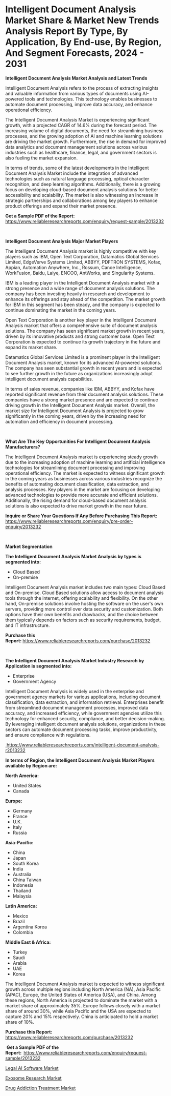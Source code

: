 <p><h1>Intelligent Document Analysis Market Share & Market New Trends Analysis Report By Type, By Application, By End-use, By Region, And Segment Forecasts, 2024 - 2031</h1></p><p><strong>Intelligent Document Analysis Market Analysis and Latest Trends</strong></p>
<p><p>Intelligent Document Analysis refers to the process of extracting insights and valuable information from various types of documents using AI-powered tools and technologies. This technology enables businesses to automate document processing, improve data accuracy, and enhance operational efficiency.</p><p>The Intelligent Document Analysis Market is experiencing significant growth, with a projected CAGR of 14.6% during the forecast period. The increasing volume of digital documents, the need for streamlining business processes, and the growing adoption of AI and machine learning solutions are driving the market growth. Furthermore, the rise in demand for improved data analytics and document management solutions across various industries such as healthcare, finance, legal, and government sectors is also fueling the market expansion.</p><p>In terms of trends, some of the latest developments in the Intelligent Document Analysis Market include the integration of advanced technologies such as natural language processing, optical character recognition, and deep learning algorithms. Additionally, there is a growing focus on developing cloud-based document analysis solutions for better accessibility and scalability. The market is also witnessing an increase in strategic partnerships and collaborations among key players to enhance product offerings and expand their market presence.</p></p>
<p><strong>Get a Sample PDF of the Report:&nbsp;</strong> <a href="https://www.reliableresearchreports.com/enquiry/request-sample/2013232">https://www.reliableresearchreports.com/enquiry/request-sample/2013232</a></p>
<p>&nbsp;</p>
<p><strong>Intelligent Document Analysis Major Market Players</strong></p>
<p><p>The Intelligent Document Analysis market is highly competitive with key players such as IBM, Open Text Corporation, Datamatics Global Services Limited, EdgeVerve Systems Limited, ABBYY, PDFTRON SYSTEMS, Kofax, Appian, Automation Anywhere, Inc., Rossum, Canoe Intelligence, WorkFusion, Baidu, Laiye, ENCOO, AntWorks, and Singularity Systems.</p><p>IBM is a leading player in the Intelligent Document Analysis market with a strong presence and a wide range of document analysis solutions. The company has been investing heavily in research and development to enhance its offerings and stay ahead of the competition. The market growth for IBM in this segment has been steady, and the company is expected to continue dominating the market in the coming years.</p><p>Open Text Corporation is another key player in the Intelligent Document Analysis market that offers a comprehensive suite of document analysis solutions. The company has seen significant market growth in recent years, driven by its innovative products and strong customer base. Open Text Corporation is expected to continue its growth trajectory in the future and expand its market share.</p><p>Datamatics Global Services Limited is a prominent player in the Intelligent Document Analysis market, known for its advanced AI-powered solutions. The company has seen substantial growth in recent years and is expected to see further growth in the future as organizations increasingly adopt intelligent document analysis capabilities.</p><p>In terms of sales revenue, companies like IBM, ABBYY, and Kofax have reported significant revenue from their document analysis solutions. These companies have a strong market presence and are expected to continue driving growth in the Intelligent Document Analysis market. Overall, the market size for Intelligent Document Analysis is projected to grow significantly in the coming years, driven by the increasing need for automation and efficiency in document processing.</p></p>
<p>&nbsp;</p>
<p><strong>What Are The Key Opportunities For Intelligent Document Analysis Manufacturers?</strong></p>
<p><p>The Intelligent Document Analysis market is experiencing steady growth due to the increasing adoption of machine learning and artificial intelligence technologies for streamlining document processing and improving operational efficiency. The market is expected to witness significant growth in the coming years as businesses across various industries recognize the benefits of automating document classification, data extraction, and analysis processes. Key players in the market are focusing on developing advanced technologies to provide more accurate and efficient solutions. Additionally, the rising demand for cloud-based document analysis solutions is also expected to drive market growth in the near future.</p></p>
<p><strong>Inquire or Share Your Questions If Any Before Purchasing This Report:</strong> <a href="https://www.reliableresearchreports.com/enquiry/pre-order-enquiry/2013232">https://www.reliableresearchreports.com/enquiry/pre-order-enquiry/2013232</a></p>
<p>&nbsp;</p>
<p><strong>Market Segmentation</strong></p>
<p><strong>The Intelligent Document Analysis Market Analysis by types is segmented into:</strong></p>
<p><ul><li>Cloud Based</li><li>On-premise</li></ul></p>
<p><p>Intelligent Document Analysis market includes two main types: Cloud Based and On-premise. Cloud Based solutions allow access to document analysis tools through the internet, offering scalability and flexibility. On the other hand, On-premise solutions involve hosting the software on the user's own servers, providing more control over data security and customization. Both options have their own benefits and drawbacks, and the choice between them typically depends on factors such as security requirements, budget, and IT infrastructure.</p></p>
<p><strong>Purchase this Report:&nbsp;</strong><a href="https://www.reliableresearchreports.com/purchase/2013232">https://www.reliableresearchreports.com/purchase/2013232</a></p>
<p>&nbsp;</p>
<p><strong>The Intelligent Document Analysis Market Industry Research by Application is segmented into:</strong></p>
<p><ul><li>Enterprise</li><li>Government Agency</li></ul></p>
<p><p>Intelligent Document Analysis is widely used in the enterprise and government agency markets for various applications, including document classification, data extraction, and information retrieval. Enterprises benefit from streamlined document management processes, improved data accuracy, and increased efficiency, while government agencies utilize this technology for enhanced security, compliance, and better decision-making. By leveraging intelligent document analysis solutions, organizations in these sectors can automate document processing tasks, improve productivity, and ensure compliance with regulations.</p></p>
<p><a href="https://www.reliableresearchreports.com/intelligent-document-analysis-r2013232">&nbsp;https://www.reliableresearchreports.com/intelligent-document-analysis-r2013232</a></p>
<p><strong>In terms of Region, the Intelligent Document Analysis Market Players available by Region are:</strong></p>
<p>
    <p> <strong> North America: </strong>
        <ul>
            <li>United States</li>
            <li>Canada</li>
        </ul>
        </p> 
    <p> <strong> Europe: </strong>
        <ul>
            <li>Germany</li>
            <li>France</li>
            <li>U.K.</li>
            <li>Italy</li>
            <li>Russia</li>
        </ul>
        </p> 
    <p> <strong> Asia-Pacific: </strong>
        <ul>
            <li>China</li>
            <li>Japan</li>
            <li>South Korea</li>
            <li>India</li>
            <li>Australia</li>
            <li>China Taiwan</li>
            <li>Indonesia</li>
            <li>Thailand</li>
            <li>Malaysia</li>
        </ul>
        </p> 
    <p> <strong> Latin America: </strong>
        <ul>
            <li>Mexico</li>
            <li>Brazil</li>
            <li>Argentina Korea</li>
            <li>Colombia</li>
        </ul>
        </p> 
    <p> <strong> Middle East & Africa: </strong>
        <ul>
            <li>Turkey</li>
            <li>Saudi</li>
            <li>Arabia</li>
            <li>UAE</li>
            <li>Korea</li>
        </ul>
    </p>
    </p>
<p><p>The Intelligent Document Analysis market is expected to witness significant growth across multiple regions including North America (NA), Asia Pacific (APAC), Europe, the United States of America (USA), and China. Among these regions, North America is projected to dominate the market with a market share of approximately 35%. Europe follows closely with a market share of around 30%, while Asia Pacific and the USA are expected to capture 20% and 15% respectively. China is anticipated to hold a market share of 10%.</p></p>
<p><strong>Purchase this Report: </strong><a href="https://www.reliableresearchreports.com/purchase/2013232">https://www.reliableresearchreports.com/purchase/2013232</a></p>
<p>&nbsp;<strong>Get a Sample PDF of the Report:&nbsp;&nbsp;</strong><a href="https://www.reliableresearchreports.com/enquiry/request-sample/2013232">https://www.reliableresearchreports.com/enquiry/request-sample/2013232</a></p>
<p><strong></strong></p>
<p><p><a href="https://github.com/sowravmitra0/Market-Research-Report-List-1/blob/main/legal-ai-software-market.md">Legal AI Software Market</a></p><p><a href="https://github.com/bznecsdb5/Market-Research-Report-List-1/blob/main/exosome-research-market.md">Exosome Research Market</a></p><p><a href="https://github.com/maesanjaya8/Market-Research-Report-List-1/blob/main/drug-addiction-treatment-market.md">Drug Addiction Treatment Market</a></p></p>